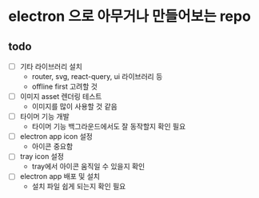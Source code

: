 # electron 으로 아무거나 만들어보는 repo

## todo

- [ ] 기타 라이브러리 설치
  - router, svg, react-query, ui 라이브러리 등
  - offline first 고려할 것
- [ ] 이미지 asset 렌더링 테스트
  - 이미지를 많이 사용할 것 같음
- [ ] 타이머 기능 개발
  - 타이머 기능 백그라운드에서도 잘 동작할지 확인 필요
- [ ] electron app icon 설정
  - 아이콘 중요함
- [ ] tray icon 설정
  - tray에서 아이콘 움직일 수 있을지 확인
- [ ] electron app 배포 및 설치
  - 설치 파일 쉽게 되는지 확인 필요
